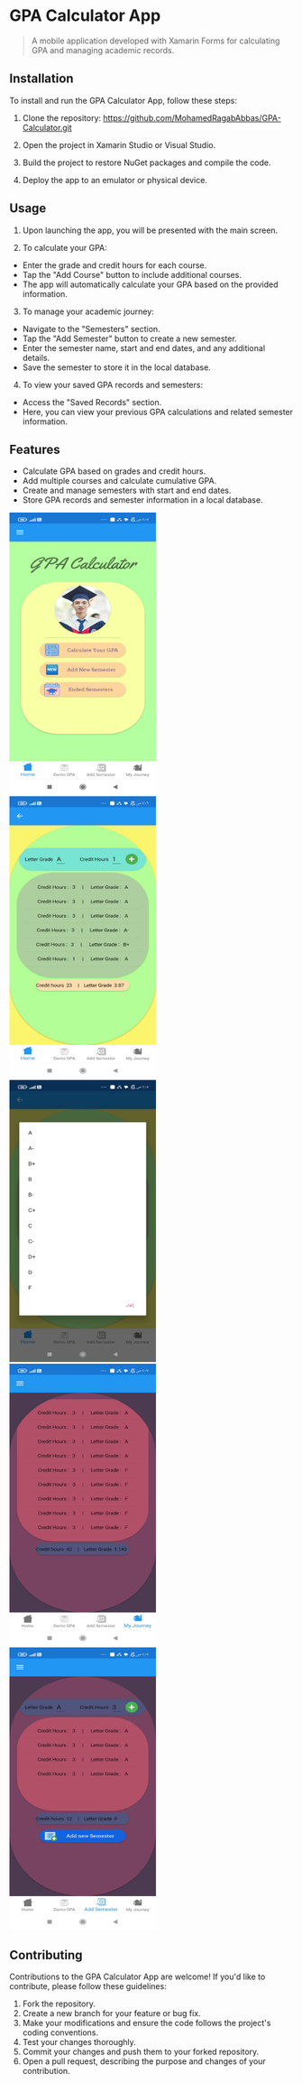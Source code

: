 # GPA Calculator App

> A mobile application developed with Xamarin Forms for calculating GPA and managing academic records.

## Installation

To install and run the GPA Calculator App, follow these steps:

1. Clone the repository:
https://github.com/MohamedRagabAbbas/GPA-Calculator.git

2. Open the project in Xamarin Studio or Visual Studio.

3. Build the project to restore NuGet packages and compile the code.

4. Deploy the app to an emulator or physical device.

## Usage

1. Upon launching the app, you will be presented with the main screen.

2. To calculate your GPA:

- Enter the grade and credit hours for each course.
- Tap the "Add Course" button to include additional courses.
- The app will automatically calculate your GPA based on the provided information.

3. To manage your academic journey:

- Navigate to the "Semesters" section.
- Tap the "Add Semester" button to create a new semester.
- Enter the semester name, start and end dates, and any additional details.
- Save the semester to store it in the local database.

4. To view your saved GPA records and semesters:

- Access the "Saved Records" section.
- Here, you can view your previous GPA calculations and related semester information.

## Features

- Calculate GPA based on grades and credit hours.
- Add multiple courses and calculate cumulative GPA.
- Create and manage semesters with start and end dates.
- Store GPA records and semester information in a local database.

<img src="ScreenShots/Screenshot_1.jpeg" alt="Alt text" width="260" height="500" />
<img src="ScreenShots/Screenshot_4.jpeg" alt="Alt text" width="260" height="500" />
<img src="ScreenShots/Screenshot_3.jpeg" alt="Alt text" width="260" height="500" />
<img src="ScreenShots/Screenshot_2.jpeg" alt="Alt text" width="260" height="500" />
<img src="ScreenShots/Screenshot_5.jpeg" alt="Alt text" width="260" height="500" />

## Contributing

Contributions to the GPA Calculator App are welcome! If you'd like to contribute, please follow these guidelines:

1. Fork the repository.
2. Create a new branch for your feature or bug fix.
3. Make your modifications and ensure the code follows the project's coding conventions.
4. Test your changes thoroughly.
5. Commit your changes and push them to your forked repository.
6. Open a pull request, describing the purpose and changes of your contribution.

